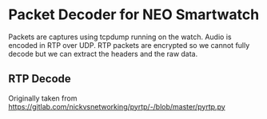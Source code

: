 # Packet Decoder for NEO Smartwatch
Packets are captures using tcpdump running on the watch.
Audio is encoded in RTP over UDP.  RTP packets are encrypted
so we cannot fully decode but we can extract the headers and
the raw data.

## RTP Decode
Originally taken from https://gitlab.com/nickvsnetworking/pyrtp/-/blob/master/pyrtp.py

